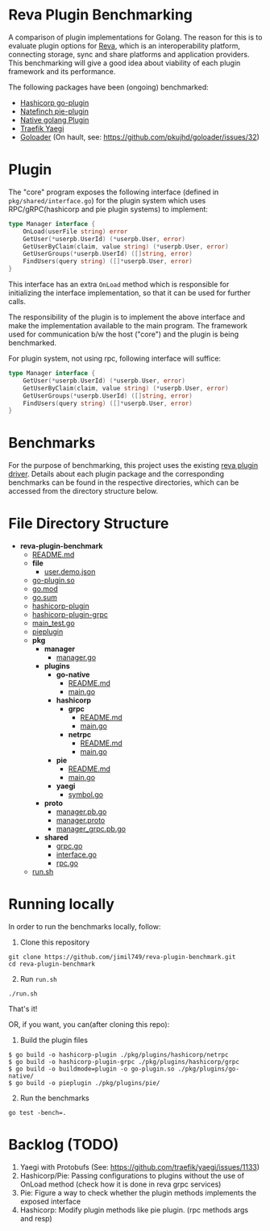 # Reva Plugin Benchmarking

A comparison of plugin implementations for Golang. The reason for this is to evaluate plugin options for [Reva](https://github.com/cs3org/reva), which is an interoperability platform, connecting storage, sync and share platforms and application providers. This benchmarking will give a good idea about viability of each plugin framework and its performance.

The following packages have been (ongoing) benchmarked:
- [Hashicorp go-plugin](https://github.com/hashicorp/go-plugin)
- [Natefinch pie-plugin](https://github.com/natefinch/pie)
- [Native golang Plugin](https://golang.org/pkg/plugin/)
- [Traefik Yaegi](https://github.com/traefik/yaegi)
- [Goloader](https://github.com/pkujhd/goloader) (On hault, see: https://github.com/pkujhd/goloader/issues/32)

# Plugin

The "core" program exposes the following interface (defined in `pkg/shared/interface.go`) for the plugin system which uses RPC/gRPC(hashicorp and pie plugin systems) to implement:

```go
type Manager interface {
	OnLoad(userFile string) error
	GetUser(*userpb.UserId) (*userpb.User, error)
	GetUserByClaim(claim, value string) (*userpb.User, error)
	GetUserGroups(*userpb.UserId) ([]string, error)
	FindUsers(query string) ([]*userpb.User, error)
}
```
This interface has an extra `OnLoad` method which is responsible for initializing the interface implementation, so that it can be used for further calls.

The responsibility of the plugin is to implement the above interface and make the implementation available to the main program. The framework used for communication b/w the host ("core") and the plugin is being benchmarked.

For plugin system, not using rpc, following interface will suffice: 
```go
type Manager interface {
	GetUser(*userpb.UserId) (*userpb.User, error)
	GetUserByClaim(claim, value string) (*userpb.User, error)
	GetUserGroups(*userpb.UserId) ([]string, error)
	FindUsers(query string) ([]*userpb.User, error)
}
```

# Benchmarks

For the purpose of benchmarking, this project uses the existing [reva plugin driver](https://github.com/cs3org/reva/tree/master/pkg/user/manager/json). Details about each plugin package and the corresponding benchmarks can be found in the respective directories, which can be accessed from the directory structure below.

# File Directory Structure
- __reva\-plugin\-benchmark__
   - [README.md](README.md)
   - __file__
     - [user.demo.json](file/user.demo.json)
   - [go\-plugin.so](go-plugin.so)
   - [go.mod](go.mod)
   - [go.sum](go.sum)
   - [hashicorp\-plugin](hashicorp-plugin)
   - [hashicorp\-plugin\-grpc](hashicorp-plugin-grpc)
   - [main\_test.go](main_test.go)
   - [pieplugin](pieplugin)
   - __pkg__
     - __manager__
       - [manager.go](pkg/manager/manager.go)
     - __plugins__
       - __go\-native__
         - [README.md](pkg/plugins/go-native/README.md)
         - [main.go](pkg/plugins/go-native/main.go)
       - __hashicorp__
         - __grpc__
           - [README.md](pkg/plugins/hashicorp/grpc/README.md)
           - [main.go](pkg/plugins/hashicorp/grpc/main.go)
         - __netrpc__
           - [README.md](pkg/plugins/hashicorp/netrpc/README.md)
           - [main.go](pkg/plugins/hashicorp/netrpc/main.go)
       - __pie__
         - [README.md](pkg/plugins/pie/README.md)
         - [main.go](pkg/plugins/pie/main.go)
       - __yaegi__
         - [symbol.go](pkg/plugins/yaegi/symbol.go)
     - __proto__
       - [manager.pb.go](pkg/proto/manager.pb.go)
       - [manager.proto](pkg/proto/manager.proto)
       - [manager\_grpc.pb.go](pkg/proto/manager_grpc.pb.go)
     - __shared__
       - [grpc.go](pkg/shared/grpc.go)
       - [interface.go](pkg/shared/interface.go)
       - [rpc.go](pkg/shared/rpc.go)
   - [run.sh](run.sh)

# Running locally

In order to run the benchmarks locally, follow:

1. Clone this repository
```
git clone https://github.com/jimil749/reva-plugin-benchmark.git
cd reva-plugin-benchmark
```
2. Run `run.sh`
```
./run.sh
```

That's it!

OR, if you want, you can(after cloning this repo):

1. Build the plugin files
```
$ go build -o hashicorp-plugin ./pkg/plugins/hashicorp/netrpc
$ go build -o hashicorp-plugin-grpc ./pkg/plugins/hashicorp/grpc
$ go build -o buildmode=plugin -o go-plugin.so ./pkg/plugins/go-native/
$ go build -o pieplugin ./pkg/plugins/pie/
```

2. Run the benchmarks
```
go test -bench=.
```

# Backlog (TODO)

1. Yaegi with Protobufs (See: https://github.com/traefik/yaegi/issues/1133)
2. Hashicorp/Pie: Passing configurations to plugins without the use of OnLoad method (check how it is done in reva grpc services)
3. Pie: Figure a way to check whether the plugin methods implements the exposed interface
4. Hashicorp: Modify plugin methods like pie plugin. (rpc methods args and resp)